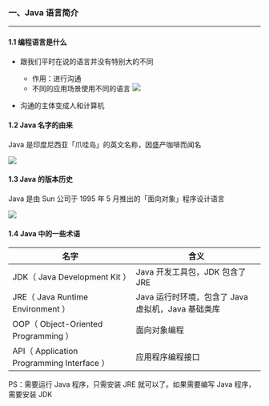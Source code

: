 ### 一、Java 语言简介
-----
#### 1.1 编程语言是什么
- 跟我们平时在说的语言并没有特别大的不同
  - 作用：进行沟通
  - 不同的应用场景使用不同的语言
![](https://upload-images.jianshu.io/upload_images/4334738-db075e7cd25109a7.png?imageMogr2/auto-orient/strip%7CimageView2/2/w/840)

- 沟通的主体变成人和计算机

#### 1.2 Java 名字的由来
Java 是印度尼西亚「爪哇岛」的英文名称，因盛产咖啡而闻名

![](https://upload-images.jianshu.io/upload_images/4334738-a6af2b84c2b57c8c.png?imageMogr2/auto-orient/strip%7CimageView2/2/w/1240)

#### 1.3 Java 的版本历史

Java 是由 Sun 公司于 1995 年 5 月推出的「面向对象」程序设计语言

![](https://upload-images.jianshu.io/upload_images/4334738-9788c5792dacfcd1.png?imageMogr2/auto-orient/strip%7CimageView2/2/w/360)

#### 1.4 Java 中的一些术语
|名字|含义|
|---|-|
|JDK（ Java Development Kit ）|Java 开发工具包，JDK 包含了 JRE|
|JRE（ Java Runtime Environment ）|Java 运行时环境，包含了 Java 虚拟机，Java 基础类库|
|OOP（ Object-Oriented Programming ）|面向对象编程|
|API（ Application Programming Interface ）|应用程序编程接口|

PS：需要运行 Java 程序，只需安装 JRE 就可以了。如果需要编写 Java 程序，需要安装 JDK